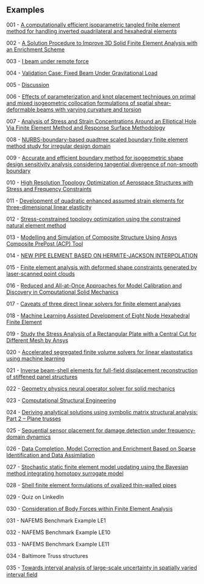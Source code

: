 ## Examples

001 - [A computationally efficient isoparametric tangled finite element method for handling inverted quadrilateral and hexahedral elements](https://doi.org/10.1016/j.cma.2023.115897)

002 - [A Solution Procedure to Improve 3D Solid Finite Element Analysis with an Enrichment Scheme](http://dx.doi.org/10.3390/app13127114)

003 - [I beam under remote force](https://www.simscale.com/docs/validation-cases/i-beam-under-remote-force/)

004 - [Validation Case: Fixed Beam Under Gravitational Load](https://www.simscale.com/docs/validation-cases/fixed-beam-under-gravitational-load/)

005 - [Discussion](https://www.researchgate.net/post/Why_does_the_thermal_expansion_change_with_varying_length_of_cylinder_in_Abaqus)

006 - [Effects of parameterization and knot placement techniques on primal and mixed isogeometric collocation formulations of spatial shear-deformable beams with varying curvature and torsion](http://dx.doi.org/10.1016/j.camwa.2020.06.006)


007 - [Analysis of Stress and Strain Concentrations Around an Elliptical Hole Via Finite Element Method and Response Surface Methodology](https://doi.org/10.58491/2735-4202.3175)

008 - [NURBS-boundary-based quadtree scaled boundary finite element method study for irregular design domain](https://doi.org/10.1016/j.enganabound.2023.12.007)

009 - [Accurate and efficient boundary method for isogeometric shape design sensitivity analysis considering tangential divergence of non-smooth boundary](http://dx.doi.org/10.21203/rs.3.rs-3838261/v1)

010 - [High Resolution Topology Optimization of Aerospace Structures with Stress and Frequency Constraints](http://dx.doi.org/10.2514/6.2018-4056)

011 - [Development of quadratic enhanced assumed strain elements for three-dimensional linear elasticity](https://doi.org/10.1016/j.compstruc.2023.107217)

012 - [Stress-constrained topology optimization using the constrained natural element method](https://doi.org/10.1007/s00158-024-03786-y)

013 - [Modelling and Simulation of Composite Structure Using Ansys Composite PrePost (ACP) Tool](https://www.springerprofessional.de/en/modelling-and-simulation-of-composite-structure-using-ansys-comp/27037378)

014 - [NEW PIPE ELEMENT BASED ON HERMITE-JACKSON INTERPOLATION](https://doi.org/10.1051/m2an/2024027)

015 - [Finite element analysis with deformed shape constraints generated by laser-scanned point clouds](https://doi.org/10.1002/nme.7555)

016 - [Reduced and All-at-Once Approaches for Model Calibration and Discovery in Computational Solid Mechanics](https://doi.org/10.1115/1.4066118)

017 - [Caveats of three direct linear solvers for finite element analyses](https://doi.org/10.1002/nme.7545)

018 - [Machine Learning Assisted Development of Eight Node Hexahedral Finite Element](http://dx.doi.org/10.1007/978-981-97-1306-6_20)

019 - [Study the Stress Analysis of a Rectangular Plate with a Central Cut for Different Mesh by Ansys ](https://doi.org/10.9756/IAJSE/V10I2/IAJSE1021)

020 - [Accelerated segregated finite volume solvers for linear elastostatics using machine learning](https://doi.org/10.1016/j.advengsoft.2024.103763)

021 - [Inverse beam-shell elements for full-field displacement reconstruction of stiffened panel structures](https://doi.org/10.1016/j.finel.2024.104235)

022 - [Geometry physics neural operator solver for solid mechanics](https://doi.org/10.1111/mice.13405)

023 - [Computational Structural Engineering](https://www.cgcae.com/the-fem-handbook/)

024 - [Deriving analytical solutions using symbolic matrix structural analysis: Part 2 – Plane trusses](https://doi.org/10.1016/j.heliyon.2025.e42372)

025 - [Sequential sensor placement for damage detection under frequency-domain dynamics](https://doi.org/10.1016/j.finel.2025.104315)

026 - [Data Completion, Model Correction and Enrichment Based on Sparse Identification and Data Assimilation]( https://doi.org/10.3390/app12157458)

027 - [Stochastic static finite element model updating using the Bayesian method integrating homotopy surrogate model](https://doi.org/10.1016/j.compstruc.2025.107769)

028 - [Shell finite element formulations of ovalized thin-walled pipes](https://doi.org/10.1080/15397734.2025.2505190)

029 - Quiz on LinkedIn

030 - [Consideration of Body Forces within Finite Element Analysis](http://dx.doi.org/10.5545/sv-jme.2017.5081)

031 - NAFEMS Benchmark Example LE1

032 - NAFEMS Benchmark Example LE10

033 - NAFEMS Benchmark Example LE11

034 - Baltimore Truss structures

035 - [Towards interval analysis of large-scale uncertainty in spatially varied interval ﬁeld](https://doi.org/10.1016/j.apm.2025.116453)

